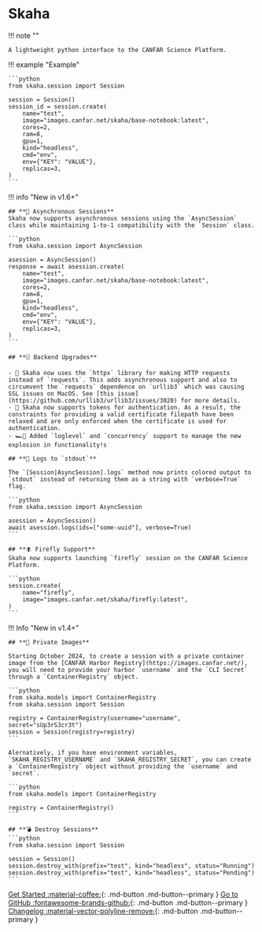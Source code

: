 # Skaha

!!! note ""

    A lightweight python interface to the CANFAR Science Platform.

!!! example "Example"

    ```python
    from skaha.session import Session

    session = Session()
    session_id = session.create(
        name="test",
        image="images.canfar.net/skaha/base-notebook:latest",
        cores=2,
        ram=8,
        gpu=1,
        kind="headless",
        cmd="env",
        env={"KEY": "VALUE"},
        replicas=3,
    )
    ```

!!! info "New in v1.6+"

    ## **🚀 Asynchronous Sessions**
    Skaha now supports asynchronous sessions using the `AsyncSession` class while maintaining 1-to-1 compatibility with the `Session` class.

    ```python
    from skaha.session import AsyncSession

    asession = AsyncSession()
    response = await asession.create(
        name="test",
        image="images.canfar.net/skaha/base-notebook:latest",
        cores=2,
        ram=8,
        gpu=1,
        kind="headless",
        cmd="env",
        env={"KEY": "VALUE"},
        replicas=3,
    )
    ```

    ## **🗄️ Backend Upgrades**
    
    - 📡 Skaha now uses the `httpx` library for making HTTP requests instead of `requests`. This adds asynchronous support and also to circumvent the `requests` dependence on `urllib3` which was causing SSL issues on MacOS. See [this issue](https://github.com/urllib3/urllib3/issues/3020) for more details.
    - 🔑 Skaha now supports tokens for authentication. As a result, the constraints for providing a valid certificate filepath have been relaxed and are only enforced when the certificate is used for authentication.
    - 🏎️💨 Added `loglevel` and `concurrency` support to manage the new explosion in functionality!s

    ## **🧾 Logs to `stdout`**

    The `[Session|AsyncSession].logs` method now prints colored output to `stdout` instead of returning them as a string with `verbose=True` flag.

    ```python
    from skaha.session import AsyncSession

    asession = AsyncSession()
    await asession.logs(ids=["some-uuid"], verbose=True)
    ```

    ## **🪰 Firefly Support**
    Skaha now supports launching `firefly` session on the CANFAR Science Platform. 

    ```python
    session.create(
        name="firefly",
        image="images.canfar.net/skaha/firefly:latest",
    )
    ```

!!! Info "New in v1.4+"

    ## **🔐 Private Images**

    Starting October 2024, to create a session with a private container image from the [CANFAR Harbor Registry](https://images.canfar.net/), you will need to provide your harbor `username` and the `CLI Secret` through a `ContainerRegistry` object. 

    ```python
    from skaha.models import ContainerRegistry
    from skaha.session import Session

    registry = ContainerRegistry(username="username", secret="sUp3rS3cr3t")
    session = Session(registry=registry)
    ```

    Alernatively, if you have environment variables, `SKAHA_REGISTRY_USERNAME` and `SKAHA_REGISTRY_SECRET`, you can create a `ContainerRegistry` object without providing the `username` and `secret`.

    ```python
    from skaha.models import ContainerRegistry

    registry = ContainerRegistry()
    ```

    ## **💣 Destroy Sessions**
    ```python
    from skaha.session import Session

    session = Session()
    session.destroy_with(prefix="test", kind="headless", status="Running")
    session.destroy_with(prefix="test", kind="headless", status="Pending")
    ```

[Get Started :material-coffee:](get-started.md){: .md-button .md-button--primary } 
[Go to GitHub :fontawesome-brands-github:](https://github.com/shinybrar/skaha){: .md-button .md-button--primary }
[Changelog :material-vector-polyline-remove:](changelog.md){: .md-button .md-button--primary }